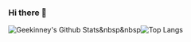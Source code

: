 ### Hi there 👋

![Geekinney's Github Stats](https://github-readme-stats.vercel.app/api?username=Kinneyzhang&theme=vue&show_icons=true&hide=commits,issues)&nbsp&nbsp![Top Langs](https://github-readme-stats.vercel.app/api/top-langs/?username=Kinneyzhang&langs_count=4&layout=compact)
